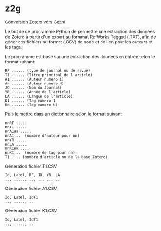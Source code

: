# z2g
Conversion Zotero vers Gephi

Le but de ce programme Python de permettre une extraction des données de Zotero à partir d'un export au formmat RefWorks Tagged (.TXT),
afin de géner des fichiers au format (.CSV) de node et de lien pour les auteurs et les tags.

Le programme est basé sur une extraction des données en entrée selon le format suivant:

	RF ...... (type de journal ou de revue)
	T1 ...... (Titre principal de l'article)
	A1 ...... (Auteur numero 1)
	An ...... (Auteur numero N)
	JO ...... (Nom du Journal)
	YR ...... (Année de l'article)
	LA ...... (Langue de l'article)
	K1 ...... (Tag numero 1
	Kn ...... (Tag numero N)

Puis le mettre dans un dictionnaire selon le format suivant:

	nnRF .....
	nnT1 .....
	nnA1aa .....
	nnA1 ..  (nombre d'auteur pour nn)
	nnYR .....
	nnLA .....
	nnK1kk ....
	nnK1 ..  (nombre de tag pour nn)
	T1 .... (nombre d'article nn de la base Zotero)

Génération fichier T1.CSV

	Id, Label, RF, JO, YR, LA
	.., ....., .., .., .., ..
	
Génération fichier A1.CSV

	Id, Label, IdT1
	.., ....., ..
	
Génération fichier K1.CSV

	Id, Label, IdT1
	.., ....., ..
